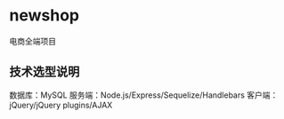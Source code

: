 # newshop
电商全端项目

## 技术选型说明
数据库：MySQL
服务端：Node.js/Express/Sequelize/Handlebars
客户端：jQuery/jQuery plugins/AJAX